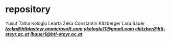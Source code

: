 # repository
Yusuf Talha Kologlu
Learta Zeka 
Constantin Kitzberger
Lara Bauer
***lzeka@htblasteyr.onmicrosoft.com***
***ykologlu11@gmail.com***
***ckitzber@htl-steyr.ac.at***
***lbauer1@htl-steyr.ac.at***


